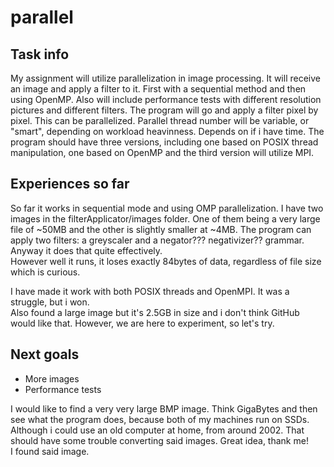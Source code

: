# parallel

## Task info
My assignment will utilize parallelization in image processing.
It will receive an image and apply a filter to it. First with a sequential method and then using OpenMP.
Also will include performance tests with different resolution pictures and different filters.
The program will go and apply a filter pixel by pixel. This can be parallelized.
Parallel thread number will be variable, or "smart", depending on workload heavinness. Depends on if i have time.
The program should have three versions, including one based on POSIX thread manipulation, one based on OpenMP and the third version will utilize MPI.

## Experiences so far
So far it works in sequential mode and using OMP parallelization.
I have two images in the filterApplicator/images folder. One of them being a very large file of ~50MB and the other is slightly smaller at ~4MB.
The program can apply two filters: a greyscaler and a negator??? negativizer?? grammar. Anyway it does that quite effectively.  
However well it runs, it loses exactly 84bytes of data, regardless of file size which is curious.

I have made it work with both POSIX threads and OpenMPI. It was a struggle, but i won.  
Also found a large image but it's 2.5GB in size and i don't think GitHub would like that. However, we are here to experiment, so let's try.

## Next goals

- More images
- Performance tests


I would like to find a very very large BMP image. Think GigaBytes and then see what the program does, because both of my machines run on SSDs. Although i could use an old computer at home, from around 2002. That should have some trouble converting said images. Great idea, thank me!  
I found said image.
